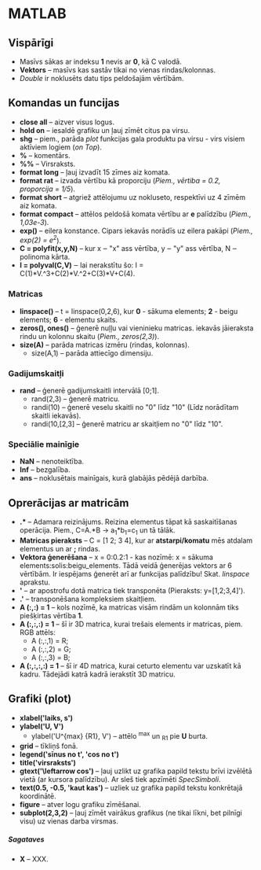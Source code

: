 # MATLAB
## Vispārīgi
- Masīvs sākas ar indeksu **1** nevis ar **0**, kā C valodā.  
- **Vektors** – masīvs kas sastāv tikai no vienas rindas/kolonnas.  
- *Double* ir noklusēts datu tips peldošajām vērtībām.  

## Komandas un funcijas
- **close all** – aizver visus logus.  
- **hold on** – iesaldē grafiku un ļauj zīmēt citus pa virsu.  
- **shg** – piem., parāda *plot* funkcijas gala produktu pa virsu - virs visiem aktīviem logiem (*on Top*).  
- **%** – komentārs.  
- **%%** – Virsraksts.  
- **format long** – ļauj izvadīt 15 zīmes aiz komata.   
- **format rat** – izvada vērtību kā proporciju (*Piem., vērtiba = 0.2, proporcija = 1/5*).  
- **format short** – atgriež attēlojumu uz nokluseto, respektīvi uz 4 zīmēm aiz komata.  
- **format compact** – attēlos peldošā komata vērtību ar **e** palīdzību (*Piem., 1,03e-3*).  
- **exp()** – eilera konstance. Cipars iekavās norādīs uz eilera pakāpi (*Piem., exp(2) = e<sup>2</sup>*).  
- **C = polyfit(x,y,N)** – kur x ‒ "x" ass vērtība, y ‒ "y" ass vērtība, N ‒ polinoma kārta.  
- **I = polyval(C,V)** ‒ lai nerakstītu šo: I = C(1)*V.^3+C(2)*V.^2+C(3)*V+C(4).  


### Matricas
- **linspace()** – t = linspace(0,2,6), kur **0** - sākuma elements; **2** - beigu elements; **6** - elementu skaits.
- **zeros(), ones()** – ģenerē nuļļu vai vieninieku matricas. iekavās jāieraksta rindu un kolonnu skaitu (*Piem., zeros(2,3)*).  
- **size(A)** – parāda matricas izmēru (rindas, kolonnas).  
  - size(A,1) – parāda attiecīgo dimensiju.  

### Gadijumskaitļi
- **rand** – ģenerē gadijumskaitli intervālā \[0;1\].  
  - rand(2,3) – ģenerē matricu.  
  - randi(10) – ģenerē veselu skaitli no "0" līdz "10" (Līdz norādītam skaitli iekavās).  
  - randi(10,\[2,3\] – ģenerē matricu ar skaitļiem no "0" līdz "10".  

### Speciālie mainīgie
- **NaN** – nenoteiktība.  
- **Inf** – bezgalība.  
- **ans** – noklusētais mainīgais, kurā glabājās pēdējā darbība.  

## Oprerācijas ar matricām
- **.\*** – Adamara reizinājums. Reizina elementus tāpat kā saskaitīšanas operācija. Piem., C=A.\*B -> a<sub>1</sub>\*b<sub>1</sub>=c<sub>1</sub> un tā tālāk.  
- **Matricas pieraksts** – C = \[1 2; 3 4\], kur ar **atstarpi/komatu** mēs atdalam elementus un ar **;** rindas.
- **Vektora ģenerēšana** – x = 0:0.2:1 - kas nozīmē: x = sākuma elements:solis:beigu_elements. Tādā veidā ģenerējas vektors ar 6 vērtībām. Ir iespējams ģenerēt arī ar funkcijas palīdzību! Skat. *linspace* aprakstu.    
- **'** – ar apostrofu dotā matrica tiek transponēta (Pieraksts: y=\[1,2;3,4\]').  
- **.'** – transponēšana kompleksiem skaitļiem.  
- **A (:,:) = 1** – kols nozīmē, ka matricas visām rindām un kolonnām tiks piešķirtas vērtība **1**.  
- **A (:,:,:) = 1** – šī ir 3D matrica, kurai trešais elements ir matricas, piem. RGB attēls:  
  - A (:,:,1) = R;  
  - A (:,:,2) = G;  
  - A (:,:,3) = B;  
- **A (:,:,:,:) = 1** – šī ir 4D matrica, kurai ceturto elementu var uzskatīt kā kadru. Tādejādi katrā kadrā ierakstīt 3D matricu.  

## Grafiki (plot)
- **xlabel('laiks, s')**  
- **ylabel('U, V')**
  - ylabel('U^{max} {R1}, V') – attēlo <sup>max</sup> un <sub>R1</sub> pie **U** burta.  
- **grid** – tīkliņš fonā.  
- **legend('sīnus no t', 'cos no t')**  
- **title('virsraksts')**  
- **gtext('\leftarrow cos')** – ļauj uzlikt uz grafika papild tekstu brīvi izvēlētā vietā (ar kursora palīdzību). Ar sleš tiek apzīmēti *SpecSimboli*.  
- **text(0.5, -0.5, 'kaut kas')** – uzliek uz grafika papild tekstu konkrētajā koordinātē.  
- **figure** – atver logu grafiku zīmēšanai.  
- **subplot(2,3,2)** – ļauj zīmēt vairākus grafikus (ne tikai līkni, bet pilnīgi visu) uz vienas darba virsmas.  

##### Sagataves
- **X** – XXX.  
